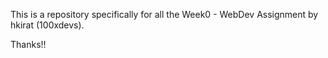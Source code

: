 This is a repository specifically for all the Week0 - WebDev Assignment by hkirat (100xdevs).

Thanks!!

